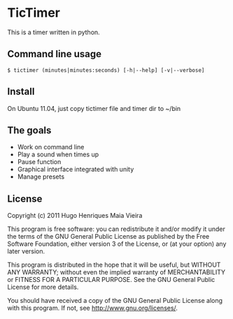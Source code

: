 # TicTimer

This is a timer written in python.

## Command line usage

    $ tictimer (minutes|minutes:seconds) [-h|--help] [-v|--verbose]


## Install

On Ubuntu 11.04, just copy tictimer file and timer dir to ~/bin


## The goals

- Work on command line
- Play a sound when times up
- Pause function
- Graphical interface integrated with unity
- Manage presets


## License

Copyright (c) 2011 Hugo Henriques Maia Vieira

This program is free software: you can redistribute it and/or modify
it under the terms of the GNU General Public License as published by
the Free Software Foundation, either version 3 of the License, or
(at your option) any later version.

This program is distributed in the hope that it will be useful,
but WITHOUT ANY WARRANTY; without even the implied warranty of
MERCHANTABILITY or FITNESS FOR A PARTICULAR PURPOSE.  See the
GNU General Public License for more details.

You should have received a copy of the GNU General Public License
along with this program.  If not, see <http://www.gnu.org/licenses/>.

